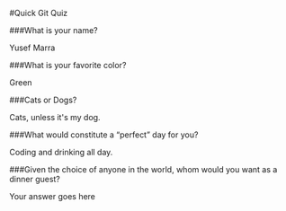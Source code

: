 #Quick Git Quiz

###What is your name?

Yusef Marra

###What is your favorite color?

Green

###Cats or Dogs?

Cats, unless it's my dog.

###What would constitute a “perfect” day for you?

Coding and drinking all day.

###Given the choice of anyone in the world, whom would you want as a dinner guest?

Your answer goes here
